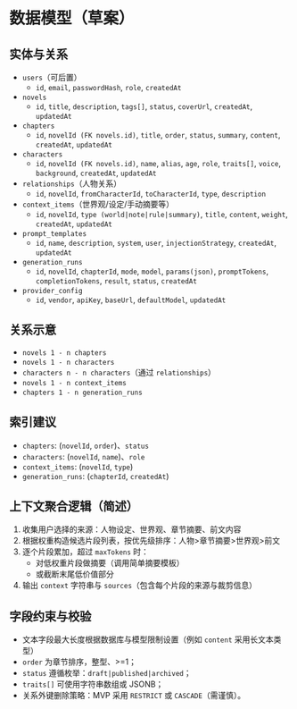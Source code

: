 # 数据模型（草案）

## 实体与关系
- `users`（可后置）
  - `id`, `email`, `passwordHash`, `role`, `createdAt`
- `novels`
  - `id`, `title`, `description`, `tags[]`, `status`, `coverUrl`, `createdAt`, `updatedAt`
- `chapters`
  - `id`, `novelId (FK novels.id)`, `title`, `order`, `status`, `summary`, `content`, `createdAt`, `updatedAt`
- `characters`
  - `id`, `novelId (FK novels.id)`, `name`, `alias`, `age`, `role`, `traits[]`, `voice`, `background`, `createdAt`, `updatedAt`
- `relationships`（人物关系）
  - `id`, `novelId`, `fromCharacterId`, `toCharacterId`, `type`, `description`
- `context_items`（世界观/设定/手动摘要等）
  - `id`, `novelId`, `type (world|note|rule|summary)`, `title`, `content`, `weight`, `createdAt`, `updatedAt`
- `prompt_templates`
  - `id`, `name`, `description`, `system`, `user`, `injectionStrategy`, `createdAt`, `updatedAt`
- `generation_runs`
  - `id`, `novelId`, `chapterId`, `mode`, `model`, `params(json)`, `promptTokens`, `completionTokens`, `result`, `status`, `createdAt`
- `provider_config`
  - `id`, `vendor`, `apiKey`, `baseUrl`, `defaultModel`, `updatedAt`

## 关系示意
- `novels 1 - n chapters`
- `novels 1 - n characters`
- `characters n - n characters`（通过 `relationships`）
- `novels 1 - n context_items`
- `chapters 1 - n generation_runs`

## 索引建议
- `chapters`: (`novelId`, `order`)、`status`
- `characters`: (`novelId`, `name`)、`role`
- `context_items`: (`novelId`, `type`)
- `generation_runs`: (`chapterId`, `createdAt`)

## 上下文聚合逻辑（简述）
1. 收集用户选择的来源：人物设定、世界观、章节摘要、前文内容
2. 根据权重构造候选片段列表，按优先级排序：人物>章节摘要>世界观>前文
3. 逐个片段累加，超过 `maxTokens` 时：
   - 对低权重片段做摘要（调用简单摘要模板）
   - 或截断末尾低价值部分
4. 输出 `context` 字符串与 `sources`（包含每个片段的来源与裁剪信息）

## 字段约束与校验
- 文本字段最大长度根据数据库与模型限制设置（例如 `content` 采用长文本类型）
- `order` 为章节排序，整型、>=1；
- `status` 遵循枚举：`draft|published|archived`；
- `traits[]` 可使用字符串数组或 JSONB；
- 关系外键删除策略：MVP 采用 `RESTRICT` 或 `CASCADE`（需谨慎）。